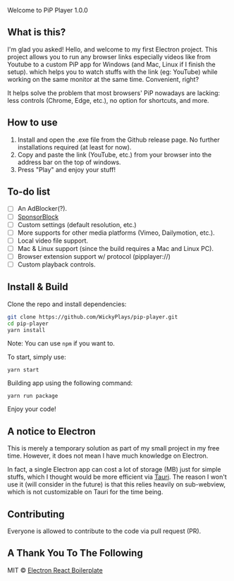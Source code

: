 Welcome to PiP Player 1.0.0

## What is this?

I'm glad you asked!
Hello, and welcome to my first Electron project. This project allows you to run any browser links especially videos like from Youtube to a custom PiP app for Windows (and Mac, Linux if I finish the setup). which helps you to watch stuffs with the link (eg: YouTube) while working on the same monitor at the same time. Convenient, right?

It helps solve the problem that most browsers' PiP nowadays are lacking: less controls (Chrome, Edge, etc.), no option for shortcuts, and more.

## How to use

1. Install and open the .exe file from the Github release page. No further installations required (at least for now).
2. Copy and paste the link (YouTube, etc.) from your browser into the address bar on the top of windows.
3. Press "Play" and enjoy your stuff!

## To-do list

* [ ]  An AdBlocker(?).
* [ ]  [SponsorBlock](https://github.com/ajayyy/SponsorBlock)
* [ ]  Custom settings (default resolution, etc.)
* [ ]  More supports for other media platforms (Vimeo, Dailymotion, etc.).
* [ ]  Local video file support.
* [ ]  Mac & Linux support (since the build requires a Mac and Linux PC).
* [ ]  Browser extension support w/ protocol (pipplayer://)
* [ ]  Custom playback controls.

## Install & Build

Clone the repo and install dependencies:

```bash
git clone https://github.com/WickyPlays/pip-player.git
cd pip-player
yarn install
```

Note: You can use `npm` if you want to.

To start, simply use:

```
yarn start
```

Building app using the following command:

```
yarn run package
```

Enjoy your code!

## A notice to Electron

This is merely a temporary solution as part of my small project in my free time. However, it does not mean I have much knowledge on Electron.

In fact, a single Electron app can cost a lot of storage (MB) just for simple stuffs, which I thought would be more efficient via [Tauri](https://tauri.app/). The reason I won't use it (will consider in the future) is that this relies heavily on sub-webview, which is not customizable on Tauri for the time being.

## Contributing

Everyone is allowed to contribute to the code via pull request (PR).

## A Thank You To The Following

MIT © [Electron React Boilerplate](https://github.com/electron-react-boilerplate)
